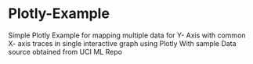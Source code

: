 # Plotly-Example
Simple Plotly Example for mapping multiple data for Y- Axis with common X- axis traces in single interactive graph using Plotly With sample Data source obtained from UCI ML Repo
